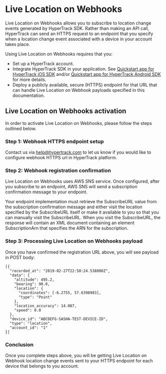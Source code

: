# Live Location on Webhooks

Live Location on Webhooks allows you to subscribe to location change events generated by HyperTrack SDK. Rather than making an API call, HyperTrack can send an HTTPS request to an endpoint that you specify when a location change event associated with a device in your account takes place.

Using Live Location on Webhooks requires that you:

* Set up a HyperTrack account.
* Integrate HyperTrack SDK in your application. See [Quickstart app for HyperTrack iOS SDK](#quickstart-ios) and/or [Quickstart app for HyperTrack Android SDK](#quickstart-android) for more details.
* Deploy a publicly available, secure (HTTPS) endpoint for that URL that can handle Live Location on Webhook payloads specified in this documentation.

## Live Location on Webhooks activation

In order to activate Live Location on Webhooks, please follow the steps outlined below.

### Step 1: Webhook HTTPS endpoint setup 

Contact us via help@hypertrack.com to let us know if you would like to configure webhook HTTPS url in HyperTrack platform. 

### Step 2: Webhook registration confirmation

Live Location on Webhooks uses AWS SNS service. Once configured, after you subscribe to an endpoint, AWS SNS will send a subscription confirmation message to your endpoint. 

Your endpoint implementation must retrieve the SubscribeURL value from the subscription confirmation message and either visit the location specified by the SubscribeURL itself or make it available to you so that you can manually visit the SubscribeURL. When you visit the SubscribeURL, the response will contain an XML document containing an element SubscriptionArn that specifies the ARN for the subscription.

### Step 3: Processing Live Location on Webhooks payload

Once you have confirmed the registration URL above, you will see payload in POST body:

```
[{
  "recorded_at": "2019-02-27T22:50:24.538000Z", 
  "data": {
    "altitude": 495.2, 
    "bearing": 90.0, 
    "location": {
      "coordinates": [-6.2755, 57.6398983], 
      "type": "Point"
    }, 
    "location_accuracy": 14.087, 
    "speed": 0.0
  }, 
  "device_id": "ABCDEFG-SASHA-TEST-DEVICE-ID", 
  "type": "location", 
  "account_id": "1"
}]
```

### Conclusion

Once you complete steps above, you will be getting Live Location on Webhook location change events sent to your HTTPS endpoint for each device that belongs to you account. 

